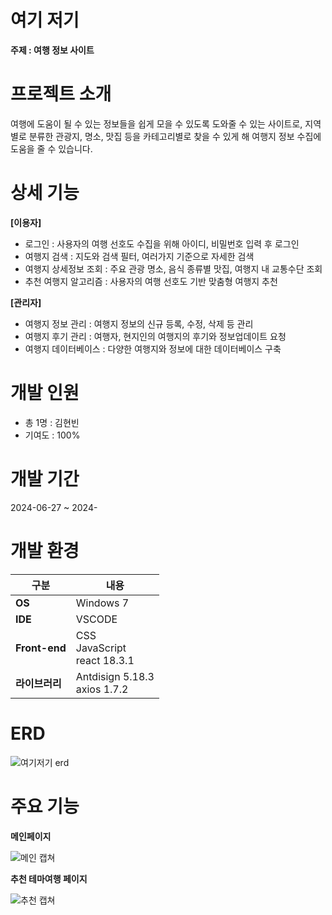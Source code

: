# 여기 저기


**주제 : 여행 정보 사이트**


# 프로젝트 소개


여행에 도움이 될 수 있는 정보들을 쉽게 모을 수 있도록 도와줄 수 있는 사이트로,
지역별로 분류한 관광지, 명소, 맛집 등을 카테고리별로 찾을 수 있게 해 여행지 정보 수집에 도움을 줄 수 있습니다.


# 상세 기능

**[이용자]**

- 로그인 : 사용자의 여행 선호도 수집을 위해 아이디, 비밀번호 입력 후 로그인
- 여행지 검색 : 지도와 검색 필터, 여러가지 기준으로 자세한 검색
- 여행지 상세정보 조회 : 주요 관광 명소, 음식 종류별 맛집, 여행지 내 교통수단 조회
- 추천 여행지 알고리즘 : 사용자의 여행 선호도 기반 맞춤형 여행지 추천


**[관리자]**

- 여행지 정보 관리 : 여행지 정보의 신규 등록, 수정, 삭제 등 관리
- 여행지 후기 관리 : 여행자, 현지인의 여행지의 후기와 정보업데이트 요청
- 여행지 데이터베이스 : 다양한 여행지와 정보에 대한 데이터베이스 구축

# 개발 인원
- 총 1명 : 김현빈
- 기여도 : 100%


# 개발 기간
2024-06-27 ~ 2024-

# 개발 환경

|구분|내용|
|------|---|
|**OS**|Windows 7|
|**IDE**|VSCODE|
|**Front-end**|CSS <br> JavaScript <br> react 18.3.1 <br>|
|**라이브러리**|Antdisign 5.18.3 <br> axios 1.7.2 |

# ERD

![여기저기 erd](https://github.com/hunbini12/achi_kochi/assets/137461781/124fd0e0-df4a-4c14-9f3c-92689ac51a3d)

# 주요 기능

**메인페이지**

![메인 캡쳐](https://github.com/hunbini12/achi_kochi/assets/137461781/4367da31-6cfc-47de-8295-cc3848da1b35)


**추천 테마여행 페이지**

![추천 캡쳐](https://github.com/hunbini12/achi_kochi/assets/137461781/e93346db-e071-4ca7-b579-9327bf0ce29a)
